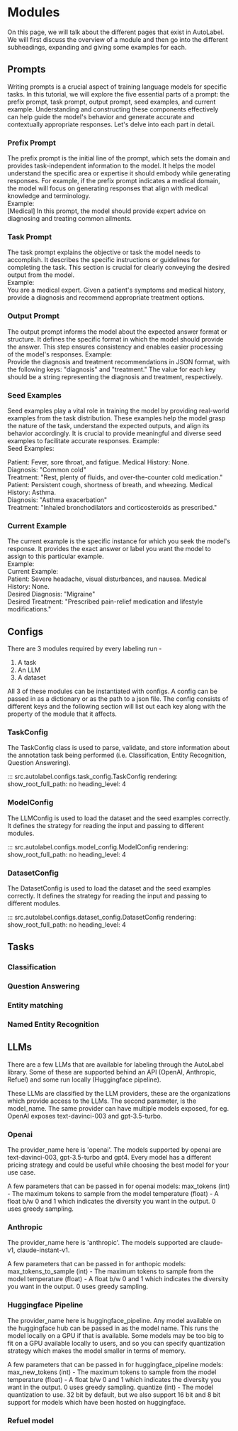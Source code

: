# Modules

On this page, we will talk about the different pages that exist in AutoLabel. We will first discuss the overview of a module and then go into the different subheadings, expanding and giving some examples for each.

## Prompts

Writing prompts is a crucial aspect of training language models for specific tasks. In this tutorial, we will explore the five essential parts of a prompt: the prefix prompt, task prompt, output prompt, seed examples, and current example. Understanding and constructing these components effectively can help guide the model's behavior and generate accurate and contextually appropriate responses. Let's delve into each part in detail.

### Prefix Prompt
The prefix prompt is the initial line of the prompt, which sets the domain and provides task-independent information to the model. It helps the model understand the specific area or expertise it should embody while generating responses. For example, if the prefix prompt indicates a medical domain, the model will focus on generating responses that align with medical knowledge and terminology.  
Example:  
[Medical] In this prompt, the model should provide expert advice on diagnosing and treating common ailments.

### Task Prompt
The task prompt explains the objective or task the model needs to accomplish. It describes the specific instructions or guidelines for completing the task. This section is crucial for clearly conveying the desired output from the model.  
Example:  
You are a medical expert. Given a patient's symptoms and medical history, provide a diagnosis and recommend appropriate treatment options.

### Output Prompt
The output prompt informs the model about the expected answer format or structure. It defines the specific format in which the model should provide the answer. This step ensures consistency and enables easier processing of the model's responses.
Example:  
Provide the diagnosis and treatment recommendations in JSON format, with the following keys: "diagnosis" and "treatment." The value for each key should be a string representing the diagnosis and treatment, respectively.

### Seed Examples
Seed examples play a vital role in training the model by providing real-world examples from the task distribution. These examples help the model grasp the nature of the task, understand the expected outputs, and align its behavior accordingly. It is crucial to provide meaningful and diverse seed examples to facilitate accurate responses.
Example:  
Seed Examples:  

Patient: Fever, sore throat, and fatigue. Medical History: None.  
Diagnosis: "Common cold"  
Treatment: "Rest, plenty of fluids, and over-the-counter cold medication."  
Patient: Persistent cough, shortness of breath, and wheezing. Medical History: Asthma.  
Diagnosis: "Asthma exacerbation"  
Treatment: "Inhaled bronchodilators and corticosteroids as prescribed."

### Current Example
The current example is the specific instance for which you seek the model's response. It provides the exact answer or label you want the model to assign to this particular example.  
Example:  
Current Example:  
Patient: Severe headache, visual disturbances, and nausea. Medical History: None.  
Desired Diagnosis: "Migraine"  
Desired Treatment: "Prescribed pain-relief medication and lifestyle modifications."  

## Configs

There are 3 modules required by every labeling run -
1. A task
2. An LLM
3. A dataset

All 3 of these modules can be instantiated with configs. A config can be passed in as a dictionary or as the path to a json file. The config consists of different keys and the following section will list out each key along with the property of the module that it affects.

### TaskConfig

The TaskConfig class is used to parse, validate, and store information about the annotation task being performed (i.e. Classification, Entity Recognition, Question Answering).

::: src.autolabel.configs.task_config.TaskConfig
    rendering:
        show_root_full_path: no
        heading_level: 4

### ModelConfig

The LLMConfig is used to load the dataset and the seed examples correctly. It defines the strategy for reading the input and passing to different modules.

::: src.autolabel.configs.model_config.ModelConfig
    rendering:
        show_root_full_path: no
        heading_level: 4

### DatasetConfig

The DatasetConfig is used to load the dataset and the seed examples correctly. It defines the strategy for reading the input and passing to different modules.

::: src.autolabel.configs.dataset_config.DatasetConfig
    rendering:
        show_root_full_path: no
        heading_level: 4

## Tasks

### Classification
### Question Answering
### Entity matching
### Named Entity Recognition

## LLMs

There are a few LLMs that are available for labeling through the AutoLabel library. Some of these are supported behind an API (OpenAI, Anthropic, Refuel) and some run locally (Huggingface pipeline).  
  
These LLMs are classified by the LLM providers, these are the organizations which provide access to the LLMs. The second parameter, is the model_name. The same provider can have multiple models exposed, for eg. OpenAI exposes text-davinci-003 and gpt-3.5-turbo.

### Openai
The provider_name here is 'openai'. The models supported by openai are text-davinci-003, gpt-3.5-turbo and gpt4. Every model has a different pricing strategy and could be useful while choosing the best model for your use case.  

A few parameters that can be passed in for openai models:
max_tokens (int) - The maximum tokens to sample from the model
temperature (float) - A float b/w 0 and 1 which indicates the diversity you want in the output. 0 uses greedy sampling.

### Anthropic
The provider_name here is 'anthropic'. The models supported are claude-v1, claude-instant-v1.  

A few parameters that can be passed in for anthopic models:
max_tokens_to_sample (int) - The maximum tokens to sample from the model
temperature (float) - A float b/w 0 and 1 which indicates the diversity you want in the output. 0 uses greedy sampling.

### Huggingface Pipeline
The provider_name here is huggingface_pipeline. Any model available on the huggingface hub can be passed in as the model name. This runs the model locally on a GPU if that is available. Some models may be too big to fit on a GPU available locally to users, and so you can specify quantization strategy which makes the model smaller in terms of memory.

A few parameters that can be passed in for huggingface_pipeline models:
max_new_tokens (int) - The maximum tokens to sample from the model
temperature (float) - A float b/w 0 and 1 which indicates the diversity you want in the output. 0 uses greedy sampling.
quantize (int) - The model quantization to use. 32 bit by default, but we also support 16 bit and 8 bit support for models which have been hosted on huggingface.

### Refuel model
